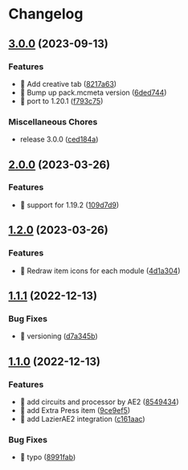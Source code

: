 # Changelog

## [3.0.0](https://github.com/BlueSheep2804/JAOPCAExtras/compare/v2.0.0...v3.0.0) (2023-09-13)


### Features

* 🎸 Add creative tab ([8217a63](https://github.com/BlueSheep2804/JAOPCAExtras/commit/8217a638c1481d20ab473bfab2b39c055d1b6b79))
* 🎸 Bump up pack.mcmeta version ([6ded744](https://github.com/BlueSheep2804/JAOPCAExtras/commit/6ded744f5f0f7e1d5eee7abcd526651c262a3f41))
* 🎸 port to 1.20.1 ([f793c75](https://github.com/BlueSheep2804/JAOPCAExtras/commit/f793c75effd52061900a140a984a4184c1c743b8))


### Miscellaneous Chores

* release 3.0.0 ([ced184a](https://github.com/BlueSheep2804/JAOPCAExtras/commit/ced184a8dec21c71f5594eac4413bb5256e862f4))

## [2.0.0](https://github.com/BlueSheep2804/JAOPCAExtras/compare/v1.2.0...v2.0.0) (2023-03-26)


### Features

* 🎸 support for 1.19.2 ([109d7d9](https://github.com/BlueSheep2804/JAOPCAExtras/commit/109d7d9b1de2ed373b915c4ee2435e3ceb82c833))

## [1.2.0](https://github.com/BlueSheep2804/JAOPCAExtras/compare/v1.1.1...v1.2.0) (2023-03-26)


### Features

* 🎸 Redraw item icons for each module ([4d1a304](https://github.com/BlueSheep2804/JAOPCAExtras/commit/4d1a3043a53b12c6a1460ce52d7ca3b9a932ff89))

## [1.1.1](https://github.com/BlueSheep2804/JAOPCAExtras/compare/v1.1.0...v1.1.1) (2022-12-13)


### Bug Fixes

* 🐛 versioning ([d7a345b](https://github.com/BlueSheep2804/JAOPCAExtras/commit/d7a345b41d03a3fb67425e58335d9455c51129e2))

## [1.1.0](https://github.com/BlueSheep2804/JAOPCAExtras/compare/1.0.1...v1.1.0) (2022-12-13)


### Features

* 🎸 add circuits and processor by AE2 ([8549434](https://github.com/BlueSheep2804/JAOPCAExtras/commit/85494349a379efb241a295de6cf41292077f82c5))
* 🎸 add Extra Press item ([9ce9ef5](https://github.com/BlueSheep2804/JAOPCAExtras/commit/9ce9ef53d01fa05ddd05cdfdc9b2a19cbb787bcd))
* 🎸 add LazierAE2 integration ([c161aac](https://github.com/BlueSheep2804/JAOPCAExtras/commit/c161aac9d3f4b0a71e653ec46512645f7bdeeb70))


### Bug Fixes

* 🐛 typo ([8991fab](https://github.com/BlueSheep2804/JAOPCAExtras/commit/8991fab252482b9a5175d5f5efd95b504bce653b))
